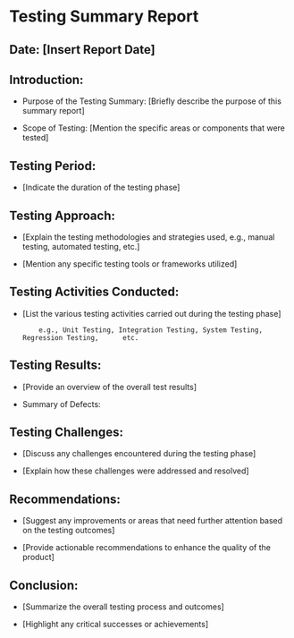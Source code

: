 # Testing Summary Report 

## Date: [Insert Report Date] 

## Introduction: 
- Purpose of the Testing Summary: [Briefly describe the purpose of this summary report] 

- Scope of Testing: [Mention the specific areas or components that were tested]

## Testing Period: 

- [Indicate the duration of the testing phase] 

## Testing Approach: 

- [Explain the testing methodologies and strategies used, e.g., manual testing, automated testing, etc.] 

- [Mention any specific testing tools or frameworks utilized] 

## Testing Activities Conducted: 

- [List the various testing activities carried out during the testing phase] 

          e.g., Unit Testing, Integration Testing, System Testing, Regression Testing,   	etc. 

## Testing Results: 

- [Provide an overview of the overall test results]
  
- Summary of Defects: 

## Testing Challenges: 

- [Discuss any challenges encountered during the testing phase] 

- [Explain how these challenges were addressed and resolved] 

## Recommendations: 

- [Suggest any improvements or areas that need further attention based on the testing outcomes] 

- [Provide actionable recommendations to enhance the quality of the product] 

## Conclusion: 

- [Summarize the overall testing process and outcomes] 

- [Highlight any critical successes or achievements] 
